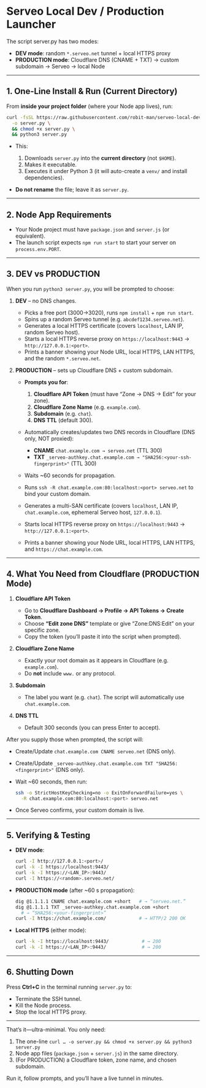 # Serveo Local Dev / Production Launcher

The script server.py has two modes:
- **DEV mode**: random `*.serveo.net` tunnel + local HTTPS proxy
- **PRODUCTION mode**: Cloudflare DNS (CNAME + TXT) → custom subdomain → Serveo → local Node

---

## 1. One-Line Install & Run (Current Directory)

From **inside your project folder** (where your Node app lives), run:

```bash
curl -fsSL https://raw.githubusercontent.com/robit-man/serveo-local-dev/main/server.py \
  -o server.py \
  && chmod +x server.py \
  && python3 server.py
```

* This:

  1. Downloads `server.py` into the **current directory** (not `$HOME`).
  2. Makes it executable.
  3. Executes it under Python 3 (it will auto-create a `venv/` and install dependencies).

* **Do not rename** the file; leave it as `server.py`.

---

## 2. Node App Requirements

* Your Node project must have `package.json` and `server.js` (or equivalent).
* The launch script expects `npm run start` to start your server on `process.env.PORT`.

---

## 3. DEV vs PRODUCTION

When you run `python3 server.py`, you will be prompted to choose:

1. **DEV** – no DNS changes.

   * Picks a free port (3000→3020), runs `npm install` + `npm run start`.
   * Spins up a random Serveo tunnel (e.g. `abcdef1234.serveo.net`).
   * Generates a local HTTPS certificate (covers `localhost`, LAN IP, random Serveo host).
   * Starts a local HTTPS reverse proxy on `https://localhost:9443` → `http://127.0.0.1:<port>`.
   * Prints a banner showing your Node URL, local HTTPS, LAN HTTPS, and the random `*.serveo.net`.

2. **PRODUCTION** – sets up Cloudflare DNS + custom subdomain.

   * **Prompts you for**:

     1. **Cloudflare API Token** (must have “Zone → DNS → Edit” for your zone).
     2. **Cloudflare Zone Name** (e.g. `example.com`).
     3. **Subdomain** (e.g. `chat`).
     4. **DNS TTL** (default 300).
   * Automatically creates/updates two DNS records in Cloudflare (DNS only, NOT proxied):

     * **CNAME**  `chat.example.com → serveo.net`  (TTL 300)
     * **TXT**   `_serveo-authkey.chat.example.com → "SHA256:<your-ssh-fingerprint>"`  (TTL 300)
   * Waits \~60 seconds for propagation.
   * Runs `ssh -R chat.example.com:80:localhost:<port> serveo.net` to bind your custom domain.
   * Generates a multi-SAN certificate (covers `localhost`, LAN IP, `chat.example.com`, ephemeral Serveo host, `127.0.0.1`).
   * Starts local HTTPS reverse proxy on `https://localhost:9443` → `http://127.0.0.1:<port>`.
   * Prints a banner showing your Node URL, local HTTPS, LAN HTTPS, and `https://chat.example.com`.

---

## 4. What You Need from Cloudflare (PRODUCTION Mode)

1. **Cloudflare API Token**

   * Go to **Cloudflare Dashboard → Profile → API Tokens → Create Token**.
   * Choose **“Edit zone DNS”** template or give “Zone\:DNS\:Edit” on your specific zone.
   * Copy the token (you’ll paste it into the script when prompted).

2. **Cloudflare Zone Name**

   * Exactly your root domain as it appears in Cloudflare (e.g. `example.com`).
   * Do **not** include `www.` or any protocol.

3. **Subdomain**

   * The label you want (e.g. `chat`). The script will automatically use `chat.example.com`.

4. **DNS TTL**

   * Default 300 seconds (you can press Enter to accept).

After you supply those when prompted, the script will:

* Create/Update `chat.example.com CNAME serveo.net` (DNS only).
* Create/Update `_serveo-authkey.chat.example.com TXT "SHA256:<fingerprint>"` (DNS only).
* Wait \~60 seconds, then run:

  ```bash
  ssh -o StrictHostKeyChecking=no -o ExitOnForwardFailure=yes \
    -R chat.example.com:80:localhost:<port> serveo.net
  ```
* Once Serveo confirms, your custom domain is live.

---

## 5. Verifying & Testing

* **DEV mode**:

  ```bash
  curl -I http://127.0.0.1:<port>/
  curl -k -I https://localhost:9443/
  curl -k -I https://<LAN_IP>:9443/
  curl -I https://<random>.serveo.net/
  ```

* **PRODUCTION mode** (after \~60 s propagation):

  ```bash
  dig @1.1.1.1 CNAME chat.example.com +short   # → “serveo.net.”
  dig @1.1.1.1 TXT _serveo-authkey.chat.example.com +short
    # → “SHA256:<your-fingerprint>”
  curl -I https://chat.example.com/            # → HTTP/2 200 OK
  ```

* **Local HTTPS** (either mode):

  ```bash
  curl -k -I https://localhost:9443/            # → 200
  curl -k -I https://<LAN_IP>:9443/             # → 200
  ```

---

## 6. Shutting Down

Press **Ctrl+C** in the terminal running `server.py` to:

* Terminate the SSH tunnel.
* Kill the Node process.
* Stop the local HTTPS proxy.

---

That’s it—ultra-minimal. You only need:

1. The one-line `curl … -o server.py && chmod +x server.py && python3 server.py`
2. Node app files (`package.json` + `server.js`) in the same directory.
3. (For PRODUCTION) a Cloudflare token, zone name, and chosen subdomain.

Run it, follow prompts, and you’ll have a live tunnel in minutes.
